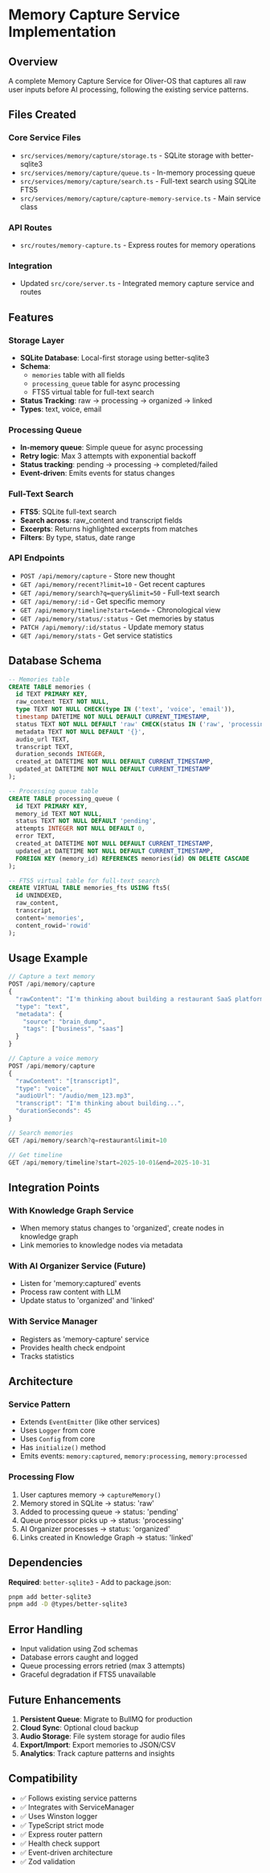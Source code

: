 # Memory Capture Service Implementation

## Overview

A complete Memory Capture Service for Oliver-OS that captures all raw user inputs before AI processing, following the existing service patterns.

## Files Created

### Core Service Files
- `src/services/memory/capture/storage.ts` - SQLite storage with better-sqlite3
- `src/services/memory/capture/queue.ts` - In-memory processing queue
- `src/services/memory/capture/search.ts` - Full-text search using SQLite FTS5
- `src/services/memory/capture/capture-memory-service.ts` - Main service class

### API Routes
- `src/routes/memory-capture.ts` - Express routes for memory operations

### Integration
- Updated `src/core/server.ts` - Integrated memory capture service and routes

## Features

### Storage Layer
- **SQLite Database**: Local-first storage using better-sqlite3
- **Schema**: 
  - `memories` table with all fields
  - `processing_queue` table for async processing
  - FTS5 virtual table for full-text search
- **Status Tracking**: raw → processing → organized → linked
- **Types**: text, voice, email

### Processing Queue
- **In-memory queue**: Simple queue for async processing
- **Retry logic**: Max 3 attempts with exponential backoff
- **Status tracking**: pending → processing → completed/failed
- **Event-driven**: Emits events for status changes

### Full-Text Search
- **FTS5**: SQLite full-text search
- **Search across**: raw_content and transcript fields
- **Excerpts**: Returns highlighted excerpts from matches
- **Filters**: By type, status, date range

### API Endpoints

- `POST /api/memory/capture` - Store new thought
- `GET /api/memory/recent?limit=10` - Get recent captures
- `GET /api/memory/search?q=query&limit=50` - Full-text search
- `GET /api/memory/:id` - Get specific memory
- `GET /api/memory/timeline?start=&end=` - Chronological view
- `GET /api/memory/status/:status` - Get memories by status
- `PATCH /api/memory/:id/status` - Update memory status
- `GET /api/memory/stats` - Get service statistics

## Database Schema

```sql
-- Memories table
CREATE TABLE memories (
  id TEXT PRIMARY KEY,
  raw_content TEXT NOT NULL,
  type TEXT NOT NULL CHECK(type IN ('text', 'voice', 'email')),
  timestamp DATETIME NOT NULL DEFAULT CURRENT_TIMESTAMP,
  status TEXT NOT NULL DEFAULT 'raw' CHECK(status IN ('raw', 'processing', 'organized', 'linked')),
  metadata TEXT NOT NULL DEFAULT '{}',
  audio_url TEXT,
  transcript TEXT,
  duration_seconds INTEGER,
  created_at DATETIME NOT NULL DEFAULT CURRENT_TIMESTAMP,
  updated_at DATETIME NOT NULL DEFAULT CURRENT_TIMESTAMP
);

-- Processing queue table
CREATE TABLE processing_queue (
  id TEXT PRIMARY KEY,
  memory_id TEXT NOT NULL,
  status TEXT NOT NULL DEFAULT 'pending',
  attempts INTEGER NOT NULL DEFAULT 0,
  error TEXT,
  created_at DATETIME NOT NULL DEFAULT CURRENT_TIMESTAMP,
  updated_at DATETIME NOT NULL DEFAULT CURRENT_TIMESTAMP,
  FOREIGN KEY (memory_id) REFERENCES memories(id) ON DELETE CASCADE
);

-- FTS5 virtual table for full-text search
CREATE VIRTUAL TABLE memories_fts USING fts5(
  id UNINDEXED,
  raw_content,
  transcript,
  content='memories',
  content_rowid='rowid'
);
```

## Usage Example

```typescript
// Capture a text memory
POST /api/memory/capture
{
  "rawContent": "I'm thinking about building a restaurant SaaS platform...",
  "type": "text",
  "metadata": {
    "source": "brain_dump",
    "tags": ["business", "saas"]
  }
}

// Capture a voice memory
POST /api/memory/capture
{
  "rawContent": "[transcript]",
  "type": "voice",
  "audioUrl": "/audio/mem_123.mp3",
  "transcript": "I'm thinking about building...",
  "durationSeconds": 45
}

// Search memories
GET /api/memory/search?q=restaurant&limit=10

// Get timeline
GET /api/memory/timeline?start=2025-10-01&end=2025-10-31
```

## Integration Points

### With Knowledge Graph Service
- When memory status changes to 'organized', create nodes in knowledge graph
- Link memories to knowledge nodes via metadata

### With AI Organizer Service (Future)
- Listen for 'memory:captured' events
- Process raw content with LLM
- Update status to 'organized' and 'linked'

### With Service Manager
- Registers as 'memory-capture' service
- Provides health check endpoint
- Tracks statistics

## Architecture

### Service Pattern
- Extends `EventEmitter` (like other services)
- Uses `Logger` from core
- Uses `Config` from core
- Has `initialize()` method
- Emits events: `memory:captured`, `memory:processing`, `memory:processed`

### Processing Flow
1. User captures memory → `captureMemory()`
2. Memory stored in SQLite → status: 'raw'
3. Added to processing queue → status: 'pending'
4. Queue processor picks up → status: 'processing'
5. AI Organizer processes → status: 'organized'
6. Links created in Knowledge Graph → status: 'linked'

## Dependencies

**Required**: `better-sqlite3` - Add to package.json:
```bash
pnpm add better-sqlite3
pnpm add -D @types/better-sqlite3
```

## Error Handling

- Input validation using Zod schemas
- Database errors caught and logged
- Queue processing errors retried (max 3 attempts)
- Graceful degradation if FTS5 unavailable

## Future Enhancements

1. **Persistent Queue**: Migrate to BullMQ for production
2. **Cloud Sync**: Optional cloud backup
3. **Audio Storage**: File system storage for audio files
4. **Export/Import**: Export memories to JSON/CSV
5. **Analytics**: Track capture patterns and insights

## Compatibility

- ✅ Follows existing service patterns
- ✅ Integrates with ServiceManager
- ✅ Uses Winston logger
- ✅ TypeScript strict mode
- ✅ Express router pattern
- ✅ Health check support
- ✅ Event-driven architecture
- ✅ Zod validation

